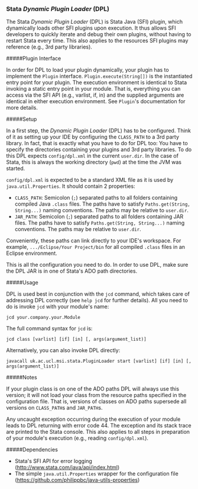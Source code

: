 ### Stata *Dynamic Plugin Loader* (DPL)

The Stata *Dynamic Plugin Loader* (DPL) is Stata Java (SFI) plugin, which dynamically loads other SFI plugins upon execution. It thus allows SFI developers to quickly iterate and debug their own plugins, without having to restart Stata every time. This also applies to the resources SFI plugins may reference (e.g., 3rd party libraries).

#####Plugin Interface

In order for DPL to load your plugin dynamically, your plugin has to implement the `Plugin` interface. `Plugin.execute(String[])` is the instantiated entry point for your plugin. The execution environment is identical to Stata invoking a static entry point in your module. That is, everything you can access via the SFI API (e.g., varlist, if, in) and the supplied arguments are identical in either execution environment. See `Plugin`'s documentation for more details.

#####Setup

In a first step, the *Dynamic Plugin Loader* (DPL) has to be configured. Think of it as setting up your IDE by configuring the `CLASS_PATH` to a 3rd party library. In fact, that is exactly what you have to do for DPL too: You have to specify the directories containing your plugins and 3rd party libraries. To do this DPL expects `config/dpl.xml` in the current `user.dir`. In the case of Stata, this is always the working directory (`pwd`) at the time the JVM was started.

`config/dpl.xml` is expected to be a standard XML file as it is used by `java.util.Properties`. It should contain 2 properties:
* `CLASS_PATH`: Semicolon (`;`) separated paths to all folders containing compiled Java `.class` files. The paths have to satisfy `Paths.get(String, String...)` naming conventions. The paths may be relative to `user.dir`.
* `JAR_PATH`: Semicolon (`;`) separated paths to all folders containing JAR files. The paths have to satisfy `Paths.get(String, String...)` naming conventions. The paths may be relative to `user.dir`.

Conveniently, these paths can link directly to your IDE's workspace. For example, `.../Eclipse/Your Project/bin` for all compiled `.class` files in an Eclipse environment.

This is all the configuration you need to do. In order to use DPL, make sure the DPL JAR is in one of Stata's ADO path directories.

#####Usage

DPL is used best in conjunction with the `jcd` command, which takes care of addressing DPL correctly (see `help jcd` for further details). All you need to do is invoke `jcd` with your module's name:

`jcd your.company.your.Module`

The full command syntax for `jcd` is:

`jcd class [varlist] [if] [in] [, args(argument_list)]`

Alternatively, you can also invoke DPL directly:

`javacall uk.ac.ucl.msi.stata.PluginLoader start [varlist] [if] [in] [, args(argument_list)]`

#####Notes

If your plugin class is on one of the ADO paths DPL will always use this version; it will not load your class from the resource paths specified in the configuration file. That is, versions of classes on ADO paths supersede all versions on `CLASS_PATH`s and `JAR_PATH`s.

Any uncaught exception occurring during the execution of your module leads to DPL returning with error code 44. The exception and its stack trace are printed to the Stata console. This also applies to all steps in preparation of your module's execution (e.g., reading `config/dpl.xml`).

#####Dependencies
* Stata's SFI API for error logging (http://www.stata.com/java/api/index.html)
* The simple `java.util.Properties` wrapper for the configuration file (https://github.com/philippbc/java-utils-properties)
